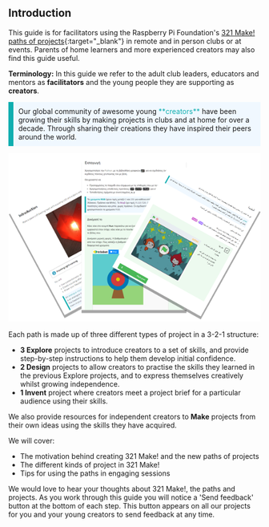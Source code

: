 ## Introduction

This guide is for facilitators using the Raspberry Pi Foundation's [321 Make! paths of projects](https://projects.raspberrypi.org/en/paths){:target="_blank"} in remote and in person clubs or at events. Parents of home learners and more experienced creators may also find this guide useful. 

**Terminology:** In this guide we refer to the adult club leaders, educators and mentors as **facilitators** and the young people they are supporting as **creators**.

<p style="border-left: solid; border-width:10px; border-color: #0faeb0; background-color: aliceblue; padding: 10px;">
Our global community of awesome young <span style="color: #0faeb0">**creators**</span> have been growing their skills by making projects in clubs and at home for over a decade. Through sharing their creations they have inspired their peers around the world. 
</p>

![Three screenshots of our projects placed in a fan layout.](images/project-fan.png)

Each path is made up of three different types of project in a 3-2-1 structure:

+ **3 Explore** projects to introduce creators to a set of skills, and provide step-by-step instructions to help them develop initial confidence.
+ **2 Design** projects to allow creators to practise the skills they learned in the previous Explore projects, and to express themselves creatively whilst growing independence.
+ **1 Invent** project where creators meet a project brief for a particular audience using their skills.

We also provide resources for independent creators to **Make** projects from their own ideas using the skills they have acquired.

We will cover:
+ The motivation behind creating 321 Make! and the new paths of projects
+ The different kinds of project in 321 Make!
+ Tips for using the paths in engaging sessions

We would love to hear your thoughts about 321 Make!, the paths and projects. As you work through this guide you will notice a 'Send feedback' button at the bottom of each step. This button appears on all our projects for you and your young creators to send feedback at any time. 